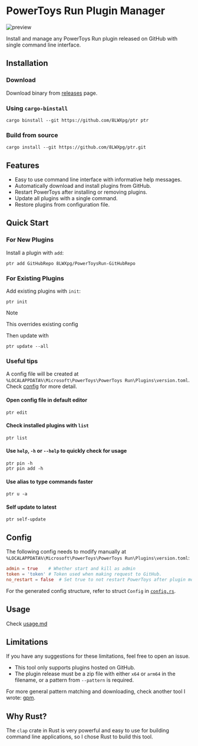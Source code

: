 # PowerToys Run Plugin Manager

![preview](https://github.com/user-attachments/assets/94489f6f-0301-4427-8c44-2f801201c64f)

Install and manage any PowerToys Run plugin released on GitHub with single command line interface.

## Installation

### Download

Download binary from [releases](https://github.com/8LWXpg/ptr/releases) page.

### Using `cargo-binstall`

```
cargo binstall --git https://github.com/8LWXpg/ptr ptr
```

### Build from source

```
cargo install --git https://github.com/8LWXpg/ptr.git
```

## Features

- Easy to use command line interface with informative help messages.
- Automatically download and install plugins from GitHub.
- Restart PowerToys after installing or removing plugins.
- Update all plugins with a single command.
- Restore plugins from configuration file.

## Quick Start

### For New Plugins

Install a plugin with `add`:

```
ptr add GitHubRepo 8LWXpg/PowerToysRun-GitHubRepo
```

### For Existing Plugins

Add existing plugins with `init`:

```
ptr init
```

> [!NOTE]
> This overrides existing config

Then update with

```
ptr update --all
```

### Useful tips

A config file will be created at `%LOCALAPPDATA%\Microsoft\PowerToys\PowerToys Run\Plugins\version.toml`. Check [config](#config) for more detail.

#### Open config file in default editor

```
ptr edit
```

#### Check installed plugins with `list`

```
ptr list
```

#### Use `help`, `-h` or `--help` to quickly check for usage

```
ptr pin -h
ptr pin add -h
```

#### Use alias to type commands faster

```
ptr u -a
```

#### Self update to latest

```
ptr self-update
```

## Config

The following config needs to modify manually at `%LOCALAPPDATA%\Microsoft\PowerToys\PowerToys Run\Plugins\version.toml`:

```toml
admin = true    # Whether start and kill as admin
token = 'token' # Token used when making request to GitHub.
no_restart = false  # Set true to not restart PowerToys after plugin modification
```

For the generated config structure, refer to struct `Config` in [`config.rs`](./src/config.rs).

## Usage

Check [usage.md](./usage.md)

## Limitations

If you have any suggestions for these limitations, feel free to open an issue.

- This tool only supports plugins hosted on GitHub.
- The plugin release must be a zip file with either `x64` or `arm64` in the filename, or a pattern from `--pattern` is required.

For more general pattern matching and downloading, check another tool I wrote: [gpm](https://github.com/8LWXpg/gpm).

## Why Rust?

The `clap` crate in Rust is very powerful and easy to use for building command line applications, so I chose Rust to build this tool.
